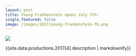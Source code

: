 ```yaml
---
layout: post
title: Young Frankenstein opens July 7th!
single_featured: false
image: /images/2017/young-frankenstein-fb.png
---
```

![](/images/2017/{{site.data.productions.2017[4].image}})

{{site.data.productions.2017[4].description | markdownify}}
